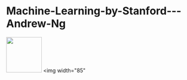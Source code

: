# Machine-Learning-by-Stanford---Andrew-Ng
<img width="95" src="https://github.com/ttungl/Deep-Learning-Google/blob/master/Lesson1/googlelogo.png"> <img width="85"
